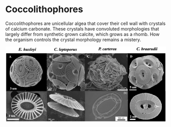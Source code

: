 # Coccolithophores

Coccolithophores are unicellular algea that cover their cell wall with crystals of calcium carbonate. These crystals have convoluted morphologies that largely differ from synthetic grown calcite, which grows as a rhomb. How the organism controls the crystal morphology remains a mistery.

![Screenshot](Screenshot.png)